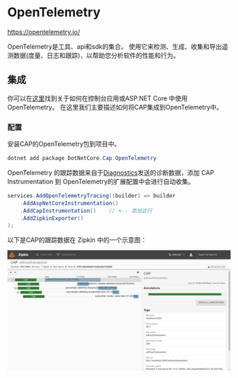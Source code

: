 # OpenTelemetry 

https://opentelemetry.io/

OpenTelemetry是工具、api和sdk的集合。 使用它来检测、生成、收集和导出遥测数据(度量、日志和跟踪)，以帮助您分析软件的性能和行为。

## 集成

你可以在[这里](https://opentelemetry.io/docs/instrumentation/net/getting-started/)找到关于如何在控制台应用或ASP.NET Core 中使用OpenTelemetry。
在这里我们主要描述如何将CAP集成到OpenTelemetry中。

### 配置

安装CAP的OpenTelemetry包到项目中。

```C#
dotnet add package DotNetCore.Cap.OpenTelemetry
```

OpenTelemetry 的跟踪数据来自于[Diagnostics](diagnostics.md)发送的诊断数据，添加 CAP Instrumentation 到 OpenTelemetry的扩展配置中会进行自动收集。

```C#
services.AddOpenTelemetryTracing((builder) => builder
    .AddAspNetCoreInstrumentation()
    .AddCapInstrumentation()    // <-- 添加这行
    .AddZipkinExporter()
);
```

以下是CAP的跟踪数据在 Zipkin 中的一个示意图：

<img src="/img/opentelemetry.png">